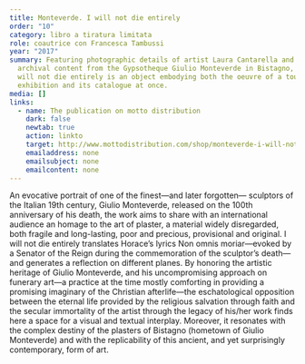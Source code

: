 ```yaml
---
title: Monteverde. I will not die entirely
order: "10"
category: libro a tiratura limitata
role: coautrice con Francesca Tambussi
year: "2017"
summary: Featuring photographic details of artist Laura Cantarella and selected
  archival content from the Gypsotheque Giulio Monteverde in Bistagno, Italy, I
  will not die entirely is an object embodying both the oeuvre of a touring
  exhibition and its catalogue at once.
media: []
links:
  - name: The publication on motto distribution
    dark: false
    newtab: true
    action: linkto
    target: http://www.mottodistribution.com/shop/monteverde-i-will-not-die-entirely-la-gipsoteca-giulio-monterverde-motto.html
    emailaddress: none
    emailsubject: none
    emailcontent: none
---
```

An evocative portrait of one of the finest—and later forgotten— sculptors of the Italian 19th century, Giulio Monteverde, released on the 100th anniversary of his death, the work aims to share with an international audience an homage to the art of plaster, a material widely disregarded, both fragile and long-lasting, poor and precious, provisional and original.
I will not die entirely translates Horace’s lyrics Non omnis moriar—evoked by a Senator of the Reign during the commemoration of the sculptor’s death—and generates a reflection on different planes. By honoring the artistic heritage of Giulio Monteverde, and his uncompromising approach on funerary art—a practice at the time mostly comforting in providing a promising imaginary of the Christian afterlife—the eschatological opposition between the eternal life provided by the religious salvation through faith and the secular immortality of the artist through the legacy of his/her work finds here a space for a visual and textual interplay. Moreover, it resonates with the complex destiny of the plasters of Bistagno (hometown of Giulio Monteverde) and with the replicability of this ancient, and yet surprisingly contemporary, form of art.
